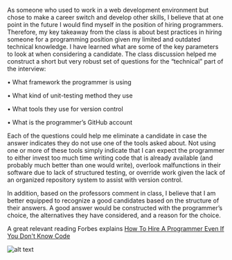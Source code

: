 As someone who used to work in a web development environment but chose to make a career switch and develop other skills, I
believe that at one point in the future I would find myself in the position of hiring programmers. Therefore, my key takeaway
from the class is about best practices in hiring someone for a programming position given my limited and outdated technical
knowledge. I have learned what are some of the key parameters to look at when considering a candidate. The class discussion
helped me construct a short but very robust set of questions for the “technical” part of the interview:

•	What framework the programmer is using

•	What kind of unit-testing method they use

•	What tools they use for version control

•	What is the programmer’s GitHub account

Each of the questions could help me eliminate a candidate in case the answer indicates they do not use one of the tools asked
about. Not using one or more of these tools simply indicate that I can expect the programmer to either invest too much time
writing code that is already available (and probably much better than one would write), overlook malfunctions in their software
due to lack of structured testing, or override work given the lack of an organized repository system to assist with version
control. 

In addition, based on the professors comment in class, I believe that I am better equipped to recognize a good candidates based
on the structure of their answers. A good answer would be constructed with the programmer’s choice, the alternatives they have
considered, and a reason for the choice.

A great relevant reading Forbes explains [How To Hire A Programmer Even If You Don't Know Code](http://www.forbes.com/sites/theyec/2013/07/26/how-to-hire-a-programmer-even-if-you-dont-know-code/ "How To Hire A Programmer Even If You Don't Know Code")


![alt text](https://encrypted-tbn1.gstatic.com/images?q=tbn:ANd9GcR2gAyEJpOClLnr3yP8-xqlK0OKN96nkMCDT9Cx1852tTnkA8su)
